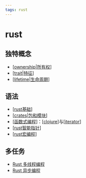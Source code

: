 ```yaml
---
tags: rust
---
```


# rust

## 独特概念

- [[ownership|所有权]]
- [[trait|特征]]
- [[lifetime|生命周期]]

## 语法

- [[rust基础]]
- [[crates|包和模块]]
- [[函数式编程]]：[[clojure]]与[[iterator]]
- [[rust智能指针]]
- [[rust宏编程]]

## 多任务

- [Rust 多线程编程](https://course.rs/advance/concurrency-with-threads/intro.html)
- [Rust 异步编程](https://course.rs/async-rust/async/intro.html)

[//begin]: # "Autogenerated link references for markdown compatibility"
[ownership|所有权]: concept/ownership.md "ownership"
[trait|特征]: concept/trait.md "trait"
[lifetime|生命周期]: concept/lifetime.md "生命周期"
[rust基础]: grammar/rust基础.md "rust基础"
[crates|包和模块]: grammar/crates.md "crates"
[函数式编程]: ../javascript/函数式编程.md "函数式编程"
[clojure]: grammar/clojure.md "闭包"
[iterator]: grammar/iterator.md "迭代器"
[rust智能指针]: grammar/rust智能指针.md "rust智能指针"
[rust宏编程]: grammar/rust宏编程.md "rust宏编程"
[//end]: # "Autogenerated link references"
